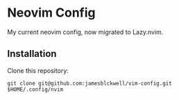 # Neovim Config

My current neovim config, now migrated to Lazy.nvim.

## Installation

Clone this repository:

``` git clone git@github.com:jamesblckwell/vim-config.git $HOME/.config/nvim ```

